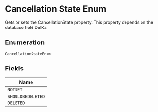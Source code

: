 
# Cancellation State Enum

Gets or sets the CancellationState property. This property depends on the database field DelKz.

## Enumeration

`CancellationStateEnum`

## Fields

| Name |
|  --- |
| `NOTSET` |
| `SHOULDBEDELETED` |
| `DELETED` |

